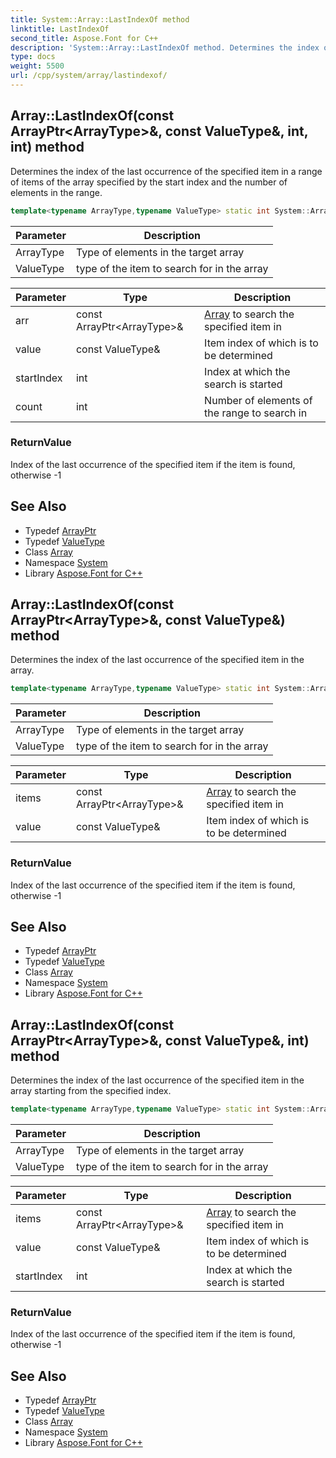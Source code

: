 ```yaml
---
title: System::Array::LastIndexOf method
linktitle: LastIndexOf
second_title: Aspose.Font for C++
description: 'System::Array::LastIndexOf method. Determines the index of the last occurrence of the specified item in a range of items of the array specified by the start index and the number of elements in the range in C++.'
type: docs
weight: 5500
url: /cpp/system/array/lastindexof/
---
```

## Array::LastIndexOf(const ArrayPtr\<ArrayType\>\&, const ValueType\&, int, int) method


Determines the index of the last occurrence of the specified item in a range of items of the array specified by the start index and the number of elements in the range.

```cpp
template<typename ArrayType,typename ValueType> static int System::Array<T>::LastIndexOf(const ArrayPtr<ArrayType> &arr, const ValueType &value, int startIndex, int count)
```


| Parameter | Description |
| --- | --- |
| ArrayType | Type of elements in the target array |
| ValueType | type of the item to search for in the array |

| Parameter | Type | Description |
| --- | --- | --- |
| arr | const ArrayPtr\<ArrayType\>\& | [Array](../) to search the specified item in |
| value | const ValueType\& | Item index of which is to be determined |
| startIndex | int | Index at which the search is started |
| count | int | Number of elements of the range to search in |

### ReturnValue

Index of the last occurrence of the specified item if the item is found, otherwise -1

## See Also

* Typedef [ArrayPtr](../../arrayptr/)
* Typedef [ValueType](../valuetype/)
* Class [Array](../)
* Namespace [System](../../)
* Library [Aspose.Font for C++](../../../)
## Array::LastIndexOf(const ArrayPtr\<ArrayType\>\&, const ValueType\&) method


Determines the index of the last occurrence of the specified item in the array.

```cpp
template<typename ArrayType,typename ValueType> static int System::Array<T>::LastIndexOf(const ArrayPtr<ArrayType> &items, const ValueType &value)
```


| Parameter | Description |
| --- | --- |
| ArrayType | Type of elements in the target array |
| ValueType | type of the item to search for in the array |

| Parameter | Type | Description |
| --- | --- | --- |
| items | const ArrayPtr\<ArrayType\>\& | [Array](../) to search the specified item in |
| value | const ValueType\& | Item index of which is to be determined |

### ReturnValue

Index of the last occurrence of the specified item if the item is found, otherwise -1

## See Also

* Typedef [ArrayPtr](../../arrayptr/)
* Typedef [ValueType](../valuetype/)
* Class [Array](../)
* Namespace [System](../../)
* Library [Aspose.Font for C++](../../../)
## Array::LastIndexOf(const ArrayPtr\<ArrayType\>\&, const ValueType\&, int) method


Determines the index of the last occurrence of the specified item in the array starting from the specified index.

```cpp
template<typename ArrayType,typename ValueType> static int System::Array<T>::LastIndexOf(const ArrayPtr<ArrayType> &items, const ValueType &value, int startIndex)
```


| Parameter | Description |
| --- | --- |
| ArrayType | Type of elements in the target array |
| ValueType | type of the item to search for in the array |

| Parameter | Type | Description |
| --- | --- | --- |
| items | const ArrayPtr\<ArrayType\>\& | [Array](../) to search the specified item in |
| value | const ValueType\& | Item index of which is to be determined |
| startIndex | int | Index at which the search is started |

### ReturnValue

Index of the last occurrence of the specified item if the item is found, otherwise -1

## See Also

* Typedef [ArrayPtr](../../arrayptr/)
* Typedef [ValueType](../valuetype/)
* Class [Array](../)
* Namespace [System](../../)
* Library [Aspose.Font for C++](../../../)
